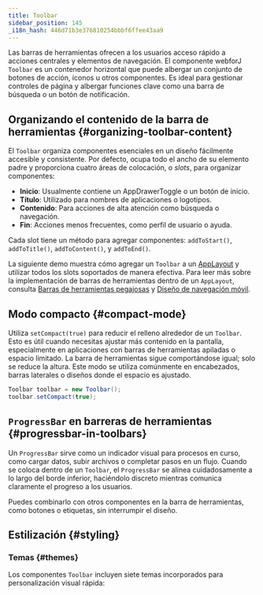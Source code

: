 ```yaml
---
title: Toolbar
sidebar_position: 145
_i18n_hash: 446d71b3e376810254bbbf6ffee43aa9
---
```

<DocChip chip="shadow" />
<DocChip chip="name" label="dwc-toolbar" />
<DocChip chip='since' label='24.12' />
<JavadocLink type="toolbar" location="com/webforj/component/layout/toolbar/Toolbar" top='true'/>

Las barras de herramientas ofrecen a los usuarios acceso rápido a acciones centrales y elementos de navegación. El componente webforJ `Toolbar` es un contenedor horizontal que puede albergar un conjunto de botones de acción, íconos u otros componentes. Es ideal para gestionar controles de página y albergar funciones clave como una barra de búsqueda o un botón de notificación.

## Organizando el contenido de la barra de herramientas {#organizing-toolbar-content}

El `Toolbar` organiza componentes esenciales en un diseño fácilmente accesible y consistente. Por defecto, ocupa todo el ancho de su elemento padre y proporciona cuatro áreas de colocación, o _slots_, para organizar componentes:

- **Inicio**: Usualmente contiene un <JavadocLink type="applayout" location="com/webforj/component/layout/applayout/AppDrawerToggle" code='true'>AppDrawerToggle</JavadocLink> o un botón de inicio.
- **Título**: Utilizado para nombres de aplicaciones o logotipos.
- **Contenido**: Para acciones de alta atención como búsqueda o navegación.
- **Fin**: Acciones menos frecuentes, como perfil de usuario o ayuda.

Cada slot tiene un método para agregar componentes: `addToStart()`, `addToTitle()`, `addToContent()`, y `addToEnd()`.

La siguiente demo muestra cómo agregar un `Toolbar` a un [AppLayout](./app-layout) y utilizar todos los slots soportados de manera efectiva.
Para leer más sobre la implementación de barras de herramientas dentro de un `AppLayout`, consulta [Barras de herramientas pegajosas](./app-layout#sticky-toolbars) y [Diseño de navegación móvil](./app-layout#mobile-navigation-layout).

<AppLayoutViewer
path='/webforj/toolbarslots?' mobile='false'
javaE='https://raw.githubusercontent.com/webforj/webforj-documentation/refs/heads/main/src/main/java/com/webforj/samples/views/toolbar/ToolbarSlotsView.java'
height='300px'
/>

## Modo compacto {#compact-mode}

Utiliza `setCompact(true)` para reducir el relleno alrededor de un `Toolbar`. Esto es útil cuando necesitas ajustar más contenido en la pantalla, especialmente en aplicaciones con barras de herramientas apiladas o espacio limitado. La barra de herramientas sigue comportándose igual; solo se reduce la altura. Este modo se utiliza comúnmente en encabezados, barras laterales o diseños donde el espacio es ajustado.

```java
Toolbar toolbar = new Toolbar();
toolbar.setCompact(true);
```

<AppLayoutViewer path='/webforj/toolbarcompact?' mobile='false'
javaE='https://raw.githubusercontent.com/webforj/webforj-documentation/refs/heads/main/src/main/java/com/webforj/samples/views/toolbar/ToolbarCompactView.java'
/>

## `ProgressBar` en barreras de herramientas {#progressbar-in-toolbars}

Un `ProgressBar` sirve como un indicador visual para procesos en curso, como cargar datos, subir archivos o completar pasos en un flujo. Cuando se coloca dentro de un `Toolbar`, el `ProgressBar` se alinea cuidadosamente a lo largo del borde inferior, haciéndolo discreto mientras comunica claramente el progreso a los usuarios.

Puedes combinarlo con otros componentes en la barra de herramientas, como botones o etiquetas, sin interrumpir el diseño.

<AppLayoutViewer path='/webforj/toolbarprogressbar?' mobile='false'
javaE='https://raw.githubusercontent.com/webforj/webforj-documentation/refs/heads/main/src/main/java/com/webforj/samples/views/toolbar/ToolbarProgressbarView.java'
/>

## Estilización {#styling}

### Temas {#themes}

Los componentes `Toolbar` incluyen <JavadocLink type="foundation" location="com/webforj/component/Theme">siete temas incorporados</JavadocLink> para personalización visual rápida:

<ComponentDemo 
path='/webforj/toolbartheme?'
javaE='https://raw.githubusercontent.com/webforj/webforj-documentation/refs/heads/main/src/main/java/com/webforj/samples/views/toolbar/ToolbarThemeView.java' 
height = '475px'
/>

<TableBuilder name="Toolbar" />
